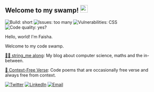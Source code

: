 <h2>Welcome to my swamp! <img src="https://cdn131.picsart.com/321153954092211.png?type=webp&to=min&r=640)" width=25></h2>

![Build: short](https://img.shields.io/badge/build-short-brightgreen) 
![Issues: too many](https://img.shields.io/badge/issues-too%20many-red) 
![Vulnerabilities: CSS](https://img.shields.io/badge/vulnerabilities-CSS-yellow) 
![Code quality: yes?](https://img.shields.io/badge/code%20quality-yes-brightgreen)

Hello, world! I'm Faisha.

Welcome to my code swamp.

[👩‍💻 string_me along](https://faisha.dev/): My blog about computer science, maths and the in-between.

[🥀 Context-Free Verse](https://contextfreeverse.com/): Code poems that are occasionally free verse and always free from context.

[![Twitter](https://img.shields.io/badge/Twitter--white?style=social&logo=twitter&link=https://twitter.com/faishasj)](https://twitter.com/faishasj)
[![LinkedIn](https://img.shields.io/badge/LinkedIn--white?style=social&logo=linkedin&link=https://www.linkedin.com/in/faisha-surjatin/)](https://www.linkedin.com/in/faisha-surjatin/)
[![Email](https://img.shields.io/badge/Email--white?style=social&logo=gmail&link=mailto:faisha@faisha.dev)](mailto:faisha@faisha.dev)

